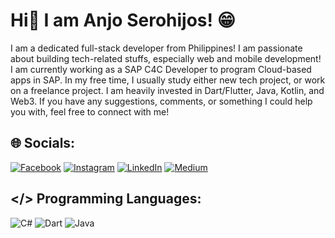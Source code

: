 # Hi👋 I am Anjo Serohijos! 😁

I am a dedicated full-stack developer from Philippines! I am passionate about building tech-related stuffs, especially web and mobile development! I am currently working as a SAP C4C Developer to program Cloud-based apps in SAP. In my free time, I usually study either new tech project, or work on a freelance project. I am heavily invested in Dart/Flutter, Java, Kotlin, and Web3. If you have any suggestions, comments, or something I could help you with, feel free to connect with me!

## 🌐 Socials:
[![Facebook](https://img.shields.io/badge/Facebook-%231877F2.svg?logo=Facebook&logoColor=white)](https://facebook.com/anjoserohijos21083118) [![Instagram](https://img.shields.io/badge/Instagram-%23E4405F.svg?logo=Instagram&logoColor=white)](https://instagram.com/anjo.serohijos) [![LinkedIn](https://img.shields.io/badge/LinkedIn-%230077B5.svg?logo=linkedin&logoColor=white)](https://linkedin.com/in/anjoserohijos) [![Medium](https://img.shields.io/badge/Medium-12100E?logo=medium&logoColor=white)](https://medium.com/@@aserohijos88) 

## </> Programming Languages:
![C#](https://img.shields.io/badge/c%23-%23239120.svg?style=for-the-badge&logo=csharp&logoColor=white) ![Dart](https://img.shields.io/badge/dart-%230175C2.svg?style=for-the-badge&logo=dart&logoColor=white) ![Java](https://img.shields.io/badge/java-%23ED8B00.svg?style=for-the-badge&logo=openjdk&logoColor=white)
